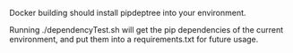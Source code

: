 Docker building should install pipdeptree into your environment. 

Running ./dependencyTest.sh will get the pip dependencies of the current environment, and put them into a requirements.txt for future usage.


